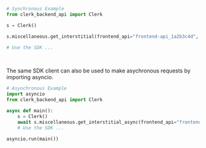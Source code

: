 <!-- Start SDK Example Usage [usage] -->
```python
# Synchronous Example
from clerk_backend_api import Clerk

s = Clerk()

s.miscellaneous.get_interstitial(frontend_api="frontend-api_1a2b3c4d", publishable_key="pub_1a2b3c4d")

# Use the SDK ...
```

</br>

The same SDK client can also be used to make asychronous requests by importing asyncio.
```python
# Asynchronous Example
import asyncio
from clerk_backend_api import Clerk

async def main():
    s = Clerk()
    await s.miscellaneous.get_interstitial_async(frontend_api="frontend-api_1a2b3c4d", publishable_key="pub_1a2b3c4d")
    # Use the SDK ...

asyncio.run(main())
```
<!-- End SDK Example Usage [usage] -->